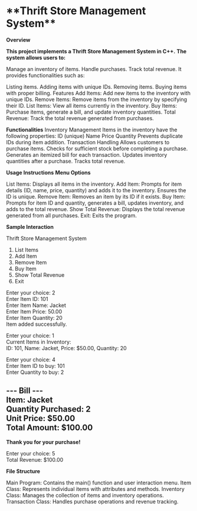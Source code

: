 <h1>**Thrift Store Management System**</h1>

**Overview**

**This project implements a Thrift Store Management System in C++.**
**The system allows users to:**

Manage an inventory of items.
Handle purchases.
Track total revenue.
It provides functionalities such as:

Listing items.
Adding items with unique IDs.
Removing items.
Buying items with proper billing.
Features
Add Items: Add new items to the inventory with unique IDs.
Remove Items: Remove items from the inventory by specifying their ID.
List Items: View all items currently in the inventory.
Buy Items: Purchase items, generate a bill, and update inventory quantities.
Total Revenue: Track the total revenue generated from purchases.

**Functionalities**
Inventory Management
Items in the inventory have the following properties:
ID (unique)
Name
Price
Quantity
Prevents duplicate IDs during item addition.
Transaction Handling
Allows customers to purchase items.
Checks for sufficient stock before completing a purchase.
Generates an itemized bill for each transaction.
Updates inventory quantities after a purchase.
Tracks total revenue.

**Usage Instructions**
**Menu Options**

List Items: Displays all items in the inventory.
Add Item: Prompts for item details (ID, name, price, quantity) and adds it to the inventory. Ensures the ID is unique.
Remove Item: Removes an item by its ID if it exists.
Buy Item: Prompts for item ID and quantity, generates a bill, updates inventory, and adds to the total revenue.
Show Total Revenue: Displays the total revenue generated from all purchases.
Exit: Exits the program.

**Sample Interaction**

Thrift Store Management System  
1. List Items  
2. Add Item  
3. Remove Item  
4. Buy Item  
5. Show Total Revenue  
0. Exit  

Enter your choice: 2  
Enter Item ID: 101  
Enter Item Name: Jacket  
Enter Item Price: 50.00  
Enter Item Quantity: 20  
Item added successfully.  

Enter your choice: 1  
Current Items in Inventory:  
ID: 101, Name: Jacket, Price: $50.00, Quantity: 20  

Enter your choice: 4  
Enter Item ID to buy: 101  
Enter Quantity to buy: 2  

**--- Bill ---**  
**Item: Jacket**  
**Quantity Purchased: 2**  
**Unit Price: $50.00**  
**Total Amount: $100.00**  
---------------  
**Thank you for your purchase!**  

Enter your choice: 5  
Total Revenue: $100.00 


**File Structure**

Main Program: Contains the main() function and user interaction menu.
Item Class: Represents individual items with attributes and methods.
Inventory Class: Manages the collection of items and inventory operations.
Transaction Class: Handles purchase operations and revenue tracking.

